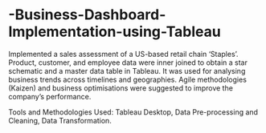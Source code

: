 # -Business-Dashboard-Implementation-using-Tableau
Implemented a sales assessment of a US-based retail chain ‘Staples’. Product, customer, and employee data were inner joined to obtain a star schematic and a master data table in Tableau. It was used for analysing business trends across timelines and geographies. Agile methodologies (Kaizen) and business optimisations were suggested to improve the company’s performance. 

Tools and Methodologies Used: Tableau Desktop, Data Pre-processing and Cleaning, Data Transformation.
